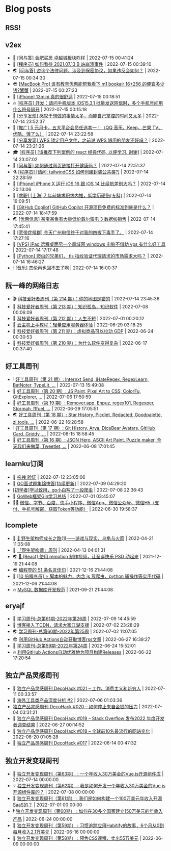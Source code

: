 # Blog posts
## RSS!



## v2ex

<!-- v2ex:START  -->
- 🫶 [[问与答] 合肥买房 卓越城板块咋样](https://www.v2ex.com/t/866301#reply0) | 2022-07-15 00:41:24 
- 🧰 [[程序员] 如何看待 2021.07.13 B 站崩溃事件](https://www.v2ex.com/t/866300#reply1) | 2022-07-15 00:39:10 
- 🌏 [[问与答] 咨询个法律问题，涉及到保密协议，如果违反会如何？](https://www.v2ex.com/t/866298#reply0) | 2022-07-15 00:34:30 
- 😎 [[MacBook Pro] 谁有教育优惠能帮我看下 m1 bookair 16+256 的便宜多少钱?蟹蟹](https://www.v2ex.com/t/866297#reply0) | 2022-07-15 00:27:23 
- 💂 [[iPhone] 13mini 真的很舒适](https://www.v2ex.com/t/866296#reply6) | 2022-07-15 00:18:51 
- 🔥 [[程序员] 开发：请问手机版本 IOS15.3.1 批量发送短信时，多个手机号间用什么符号隔开](https://www.v2ex.com/t/866294#reply3) | 2022-07-15 00:15:18 
- 🦅 [[分享发现] 感叹于想做的事情太多，而能自己掌控的时间又太多](https://www.v2ex.com/t/866293#reply8) | 2022-07-14 23:52:37 
- 🙉 [[推广] 5 元月卡，五大平台会员任选其一！（QQ 音乐、Keep、芒果 TV、优酷、饿了么）](https://www.v2ex.com/t/866292#reply0) | 2022-07-14 23:22:58 
- 💫 [[分享发现] WPS 锁定用户文件，之前说 WPS 够用的朋友还好吗？](https://www.v2ex.com/t/866291#reply13) | 2022-07-14 23:21:26 
- 🎓 [[程序员] [请推荐下列案例的 react 经典代码, 以便学习, 谢谢]](https://www.v2ex.com/t/866290#reply8) | 2022-07-14 23:07:02 
- 🗽 [[问与答] 如何通过网页链接打开健康码？](https://www.v2ex.com/t/866289#reply1) | 2022-07-14 22:51:37 
- ⚗️ [[程序员] [请问: tailwindCSS 如何创建封装公共类?]](https://www.v2ex.com/t/866288#reply3) | 2022-07-14 22:28:59 
- 🦍 [[iPhone] iPhone X 运行 iOS 16 跟 iOS 14 比续航差别大吗？](https://www.v2ex.com/t/866287#reply0) | 2022-07-14 20:13:06 
- 🤩 [[求职] [上海] 7 年前端求职求内推，低学历硬伤&lpar;专科&rpar;](https://www.v2ex.com/t/866285#reply0) | 2022-07-14 19:09:51 
- 🙉 [[GitHub Copilot] GitHub Copilot 开源项目免费的标准到底是什么？](https://www.v2ex.com/t/866284#reply1) | 2022-07-14 18:47:59 
- 🌏 [[优惠信息] 某宝某鱼有大量低价戴尔雷电 3 数据线销售](https://www.v2ex.com/t/866283#reply0) | 2022-07-14 17:45:41 
- 🐘 [[宽带症候群] 今天广州电信终于对我的四拨下毒手了。](https://www.v2ex.com/t/866282#reply5) | 2022-07-14 17:27:16 
- 🧰 [[VPS] iPad 远程桌面另一个局域网 windows 电脑不借助 vps 有什么好工具](https://www.v2ex.com/t/866281#reply3) | 2022-07-14 17:17:48 
- 💃 [[Python] 爬虫的兄弟们， tls 指纹验证代理请求的市场需求大吗？](https://www.v2ex.com/t/866280#reply0) | 2022-07-14 16:46:27 
- 🕯 [[音乐] 杰伦再也回不去了啊](https://www.v2ex.com/t/866277#reply6) | 2022-07-14 16:00:37 <!-- v2ex:END -->

## 阮一峰的网络日志

<!-- ruanyf:START -->
- 🎬 [科技爱好者周刊（第 214 期）：你的地图是错的](http://www.ruanyifeng.com/blog/2022/07/weekly-issue-214.html) | 2022-07-14 23:45:36 
- 💄 [科技爱好者周刊（第 213 期）：知识孤岛，知识软件](http://www.ruanyifeng.com/blog/2022/07/weekly-issue-213.html) | 2022-07-08 00:06:09 
- 🐎 [科技爱好者周刊（第 212 期）：人生不短](http://www.ruanyifeng.com/blog/2022/07/weekly-issue-212.html) | 2022-07-01 00:20:12 
- 🤔 [云主机上手教程：轻量应用服务器体验](http://www.ruanyifeng.com/blog/2022/06/cloud-server-getting-started-tutorial.html) | 2022-06-29 03:18:25 
- 🧠 [科技爱好者周刊（第 211 期）：虚拟商品可以拉动 GDP](http://www.ruanyifeng.com/blog/2022/06/weekly-issue-211.html) | 2022-06-24 00:30:53 
- 🎃 [科技爱好者周刊（第 210 期）：为什么软件变得复杂](http://www.ruanyifeng.com/blog/2022/06/weekly-issue-210.html) | 2022-06-17 00:37:40 <!-- ruanyf:END -->

## 好工具周刊

<!-- bestxtools:START -->
- 🕯 [好工具周刊（第 21 期）: Internxt Send, iHateRegex, RegexLearn, BatNoter, TypeLit, ...](https://discuss-cn.bestxtools.com/d/58/1) | 2022-07-13 15:49:08 
- 🦩 [好工具周刊（第 20 期）: JS Paint, Pixel Art to CSS, ColorFu, GitExplorer, ...](https://discuss-cn.bestxtools.com/d/57/1) | 2022-07-06 17:50:59 
- 🦄 [好工具周刊（第 19 期）: Remover.app, Enpuz, regex101, Regexper, Stormah, fffuel, ...](https://discuss-cn.bestxtools.com/d/56/1) | 2022-06-29 17:05:51 
- 🌏 [好工具周刊（第 18 期）: Star History, Picdiet, Redacted, Goodpalette, zi.tools, ...](https://discuss-cn.bestxtools.com/d/47/1) | 2022-06-22 16:28:58 
- 🕯 [好工具周刊（第 17 期）: Git History, Arya, DiceBear Avatars, GitHub Card, Griddy, ...](https://discuss-cn.bestxtools.com/d/43/1) | 2022-06-15 18:58:45 
- 📝 [好工具周刊（第 16 期）: JSON Hero, ASCII Art Paint, Puzzle maker, 今天我们来做菜, Tweetlet, ...](https://discuss-cn.bestxtools.com/d/42/1) | 2022-06-08 17:01:45 <!-- bestxtools:END -->


## learnku订阅

<!-- learnku:START -->
- 🦅 [拖拽 验证](https://learnku.com/articles/69652) | 2022-07-12 23:05:06 
- 🦅 [GO面试题集锦快答[持续更新]](https://learnku.com/articles/69250) | 2022-07-09 04:29:20 
-  [[初学者]学以致用，go小白写了一段爬虫](https://learnku.com/go/t/69522) | 2022-07-08 22:36:43 
- 🌈 [GoWeb框架Gin学习总结](https://learnku.com/articles/69259) | 2022-07-01 03:45:07 
- 🧑‍🏫 [微信、字节、百度、快手小程序、微信App、微信公众号、微信H5（支付、手机号解密、获取Token等功能）](https://learnku.com/articles/69235) | 2022-06-30 19:58:37 <!-- learnku:END -->



## lcomplete

<!-- lcomplete:START -->
- 🫶 [🐒 野生架构师成长之路&lpar;1&rpar;——游戏与现实、乌龟与火箭](http://codelc.com/post/growup/s01/) | 2022-04-21 11:35:08 
- 🧰 [「野生架构师」周刊](http://codelc.com/post/essay/%E9%87%8E%E7%94%9F%E6%9E%B6%E6%9E%84%E5%B8%88%E5%91%A8%E5%88%8A%E4%BB%8B%E7%BB%8D/) | 2022-04-13 04:01:31 
- 🌏 [🎄 [React] 使用 remotion 制作视频，让圣诞快乐 PSD 动起来](http://codelc.com/post/dev/js/remotion/) | 2021-12-19 21:44:08 
- 😎 [编程界的 51 条名言佳句](http://codelc.com/post/dev/thinking/quotes/) | 2021-12-16 21:44:08 
- 💂 [[10 倍程序员] ⭐ 脚本的魅力，内含 js 写爬虫、python 骚操作等实用代码](http://codelc.com/post/dev/10x/script/) | 2021-12-06 21:44:08 
- 🔥 [MySQL 数据库开发规范](http://codelc.com/post/dev/db/mysql_standard/) | 2021-09-21 21:44:08 <!-- lcomplete:END -->

## eryajf

<!-- eryajf:START -->
- 🫶 [学习周刊-总第61期-2022年第26周](https://wiki.eryajf.net/pages/703307/) | 2022-07-09 14:45:59 
- 🧰 [博客接入了CDN，请求大家江湖支援](https://wiki.eryajf.net/pages/5f559d/) | 2022-07-02 23:28:29 
- 🌏 [学习周刊-总第60期-2022年第25周](https://wiki.eryajf.net/pages/bff449/) | 2022-07-02 11:07:05 
- 😎 [利用GitHub Actions自动获取博客rss文章](https://wiki.eryajf.net/pages/1b1ba3/) | 2022-06-27 16:39:27 
- 💂 [学习周刊-总第59期-2022年第24周](https://wiki.eryajf.net/pages/b0bdd0/) | 2022-06-24 15:52:01 
- 🔥 [利用GitHub Actions自动优雅地为项目构建Releases](https://wiki.eryajf.net/pages/f3e878/) | 2022-06-22 17:20:54 <!-- eryajf:END -->



## 独立产品灵感周刊

<!-- DecoHack:START -->
- 🦣 [独立产品灵感周刊 DecoHack #021 – 工作、消费主义和新穷人](https://www.decohack.com/Post/753) | 2022-07-11 00:33:57 
- 🤡 [海外工具类产品深度分析 #2](https://www.decohack.com/Post/746) | 2022-07-06 01:03:36 
-  [独立产品灵感周刊 DecoHack #020 – 如何停止来自金钱的压力](https://www.decohack.com/Post/728) | 2022-07-04 03:31:21 
- 🐲 [独立产品灵感周刊 DecoHack #019 – Stack Overflow 发布2022 年度开发者调查结果](https://www.decohack.com/Post/699) | 2022-06-27 00:14:52 
- 🦅 [独立产品灵感周刊 DecoHack #018 – 全球前10名最流行的网站变化](https://www.decohack.com/Post/680) | 2022-06-20 01:05:28 
- 🧰 [独立产品灵感周刊 DecoHack #017](https://www.decohack.com/Post/663) | 2022-06-14 00:47:32 <!-- DecoHack:END -->

## 独立开发变现周刊

<!-- easyindie:START -->
- 💂 [独立开发变现周刊（第63期） : 一个年收入30万美金的Vue.js开源组件库](https://www.ezindie.com/weekly/issue-63) | 2022-07-14 00:00:00 
- 💡 [独立开发变现周刊（第62期） : 我是如何开发一个年收入30万美金的Vue.js开源组件库的？](https://www.ezindie.com/weekly/issue-62) | 2022-07-08 00:00:00 
- 🌋 [独立开发变现周刊（第61期） : 我们是如何构建一个100万美元年收入开源SaaS的？](https://www.ezindie.com/weekly/issue-61) | 2022-07-01 00:00:00 
- 🕴 [独立开发变现周刊（第60期） : 如何在30多个国家建立150万美元的年收入产品](https://www.ezindie.com/weekly/issue-60) | 2022-06-24 00:00:00 
- 🎊 [独立开发变现周刊（第59期） : 习惯追踪应用Habitify的故事，6个月从0到每月收入2.1万美元](https://www.ezindie.com/weekly/issue-59) | 2022-06-16 00:00:00 
- 🤔 [独立开发变现周刊（第58期） : 预售CSS课程，卖出55万美元](https://www.ezindie.com/weekly/issue-58) | 2022-06-09 00:00:00 <!-- easyindie:END -->



